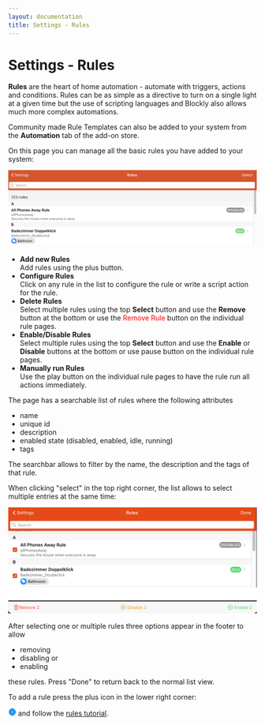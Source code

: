 ```yaml
---
layout: documentation
title: Settings - Rules
---
```


# Settings - Rules

<!-- START MAINUI SIDEBAR DOC - DO NOT REMOVE -->
**Rules** are the heart of home automation - automate with triggers, actions and conditions.
Rules can be as simple as a directive to turn on a single light at a given time but the use of scripting languages and Blockly also allows much more complex automations.

Community made Rule Templates can also be added to your system from the **Automation** tab of the add-on store.

On this page you can manage all the basic rules you have added to your system:

![rules-overview](../images/rules-overview.png)

- **Add new Rules**<br>
  Add rules using the <!--F7:blue plus_circle_fill --> plus button.
- **Configure Rules**<br>
  Click on any rule in the list to configure the rule or write a script action for the rule.
- **Delete Rules**<br>
  Select multiple rules using the top **Select** button and use the **Remove** button at the bottom or use the <span style="color: red">Remove Rule</span> button on the individual rule pages.
- **Enable/Disable Rules**<br>
  Select multiple rules using the top **Select** button and use the **Enable** or **Disable** buttons at the bottom or use <!--F7 pause_circle --> pause button on the individual rule pages.
- **Manually run Rules**<br>
  Use the <!--F7:blue play --> play button on the individual rule pages to have the rule run all actions immediately.
<!-- END MAINUI SIDEBAR DOC - DO NOT REMOVE -->

The page has a searchable list of rules where the following attributes

- name
- unique id
- description
- enabled state (disabled, enabled, idle, running)
- tags

The searchbar allows to filter by the name, the description and the tags of that rule.

When clicking "select" in the top right corner, the list allows to select multiple entries at the same time:

![rules-selection](../images/rules-selection.png)

After selecting one or multiple rules three options appear in the footer to allow

- removing
- disabling or
- enabling

these rules.
Press "Done" to return back to the normal list view.

To add a rule press the plus icon in the lower right corner:

![add rule](../images/plus.png) and follow the [rules tutorial]({{base}}/tutorial/rules_basic.html#create-the-rule).
